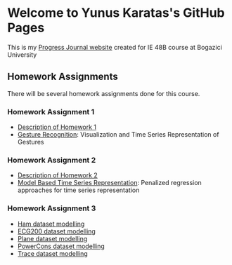 # Welcome to Yunus Karatas's GitHub Pages

This is my [Progress Journal website](https://bu-ie-48b.github.io/fall21-yunusskaratas/) created for IE 48B course at Bogazici University

## Homework Assignments

There will be several homework assignments done for this course.

### Homework Assignment 1
* [Description of Homework 1](HW1/IE48B_Fall21_Homework_1.pdf)
* [Gesture Recognition](https://bu-ie-48b.github.io/fall21-yunusskaratas/HW1/HW1.html): Visualization and Time Series Representation of Gestures


### Homework Assignment 2
* [Description of Homework 2](HW2/IE48B_Fall21_Homework_2.pdf)
* [Model Based Time Series Representation](https://bu-ie-48b.github.io/fall21-yunusskaratas/HW2/HW2.html):  Penalized regression approaches for time series representation



### Homework Assignment 3
* [Ham dataset modelling](https://bu-ie-48b.github.io/fall21-yunusskaratas/HW3/HAM.html)
* [ECG200 dataset modelling](https://bu-ie-48b.github.io/fall21-yunusskaratas/HW3/ECG2OO.html)
* [Plane dataset modelling](https://bu-ie-48b.github.io/fall21-yunusskaratas/HW3/Plane.html)
* [PowerCons dataset modelling](https://bu-ie-48b.github.io/fall21-yunusskaratas/HW3/PowerCons.html)
* [Trace dataset modelling](https://bu-ie-48b.github.io/fall21-yunusskaratas/HW3/Trace.html)